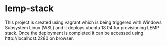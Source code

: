 # lemp-stack
This project is created using vagrant which is being triggered with Windows Subsystem Linux (WSL) and it deploys ubuntu 18.04 for provisioning LEMP stack.
Once the deployment is completed it can be accessed using http://localhost:2280 on browser.

